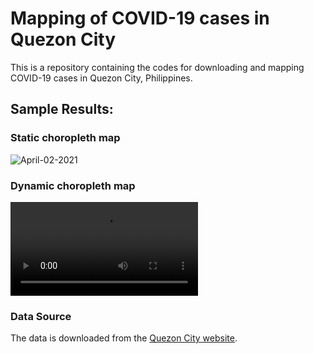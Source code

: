 # Mapping of COVID-19 cases in Quezon City
This is a repository containing the codes for downloading and mapping COVID-19 cases in Quezon City, Philippines.

## Sample Results:

### Static choropleth map

![April-02-2021](https://user-images.githubusercontent.com/13530187/113497994-86140480-953b-11eb-8ac3-94c683a4dc08.png)

### Dynamic choropleth map

![Dynamic map](https://user-images.githubusercontent.com/13530187/113498006-a2b03c80-953b-11eb-8e0a-e6387bc536f3.mp4)

### Data Source
The data is downloaded from the [Quezon City website](https://quezoncity.gov.ph/covid19counts).





